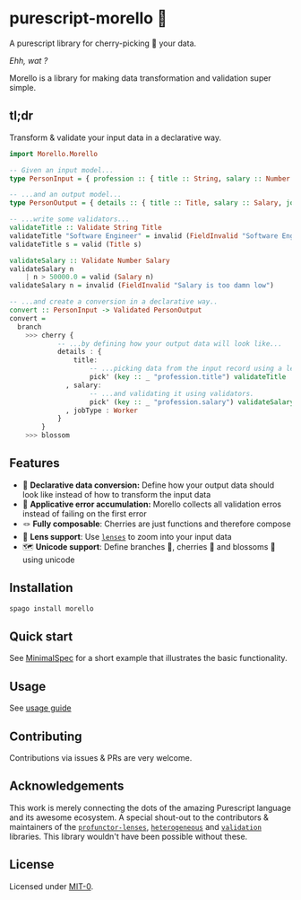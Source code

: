 # purescript-morello 🌸

A purescript library for cherry-picking 🍒 your data.

*Ehh, wat ?*

Morello is a library for making data transformation and validation super simple.

## tl;dr 
Transform & validate your input data in a declarative way.

```purescript
import Morello.Morello

-- Given an input model...
type PersonInput = { profession :: { title :: String, salary :: Number } }

-- ...and an output model...
type PersonOutput = { details :: { title :: Title, salary :: Salary, jobType :: JobType } }

-- ...write some validators...
validateTitle :: Validate String Title
validateTitle "Software Engineer" = invalid (FieldInvalid "Software Engineering is not a serious profession")
validateTitle s = valid (Title s)

validateSalary :: Validate Number Salary
validateSalary n 
    | n > 50000.0 = valid (Salary n)
validateSalary n = invalid (FieldInvalid "Salary is too damn low")

-- ...and create a conversion in a declarative way.. 
convert :: PersonInput -> Validated PersonOutput
convert =
  branch 
    >>> cherry { 
            -- ...by defining how your output data will look like...
            details : { 
                title: 
                    -- ...picking data from the input record using a lens... 
                    pick' (key :: _ "profession.title") validateTitle :: Pick PersonInput Title
              , salary:
                    -- ...and validating it using validators.
                    pick' (key :: _ "profession.salary") validateSalary :: Pick PersonInput Salary
              , jobType : Worker
            }
        }
    >>> blossom
```

## Features

- 📜 **Declarative data conversion:** Define how your output data should look like instead of how to transform the input data
- 🎒 **Applicative error accumulation:** Morello collects all validation erros instead of failing on the first error
- 🪢 **Fully composable**: Cherries are just functions and therefore compose
- 🔭 **Lens support**: Use [`lenses`](https://github.com/purescript-contrib/purescript-profunctor-lenses) to zoom into your input data
- 🗺️ **Unicode support**: Define branches 🌱, cherries 🍒 and blossoms 🌸 using unicode

## Installation

```bash
spago install morello
```

## Quick start

See [MinimalSpec](./test/Morello/Morello/MinimalSpec.purs) for a short example that illustrates the basic functionality. 

## Usage 

See [usage guide](./docs/usage-guide.md)

## Contributing

Contributions via issues & PRs are very welcome.

## Acknowledgements 

This work is merely connecting the dots of the amazing Purescript language and its awesome ecosystem. A special shout-out to the contributors & maintainers of the [`profunctor-lenses`](https://github.com/purescript-contrib/purescript-profunctor-lenses), [`heterogeneous`](https://github.com/natefaubion/purescript-heterogeneous/) and [`validation`](https://github.com/purescript/purescript-validation) libraries. This library wouldn't have been possible without these.

## License 

Licensed under [MIT-0](LICENSE).
